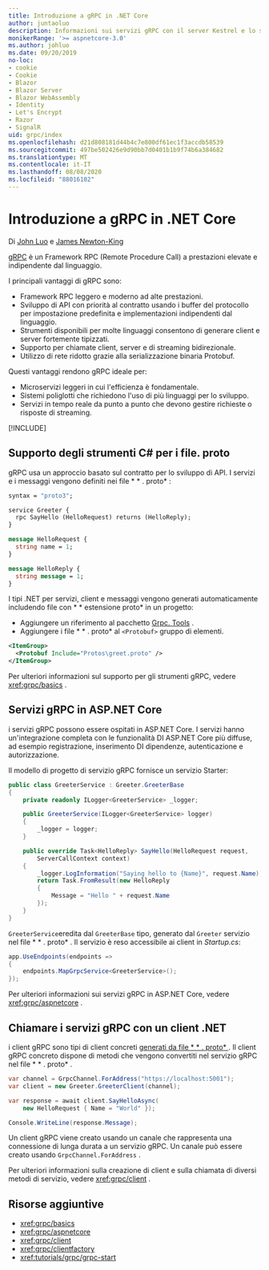```yaml
---
title: Introduzione a gRPC in .NET Core
author: juntaoluo
description: Informazioni sui servizi gRPC con il server Kestrel e lo stack di ASP.NET Core.
monikerRange: '>= aspnetcore-3.0'
ms.author: johluo
ms.date: 09/20/2019
no-loc:
- cookie
- Cookie
- Blazor
- Blazor Server
- Blazor WebAssembly
- Identity
- Let's Encrypt
- Razor
- SignalR
uid: grpc/index
ms.openlocfilehash: d21d808181d44b4c7e800df61ec1f3accdb58539
ms.sourcegitcommit: 497be502426e9d90bb7d0401b1b9f74b6a384682
ms.translationtype: MT
ms.contentlocale: it-IT
ms.lasthandoff: 08/08/2020
ms.locfileid: "88016102"
---
```

# <a name="introduction-to-grpc-on-net-core"></a>Introduzione a gRPC in .NET Core

Di [John Luo](https://github.com/juntaoluo) e [James Newton-King](https://twitter.com/jamesnk)

[gRPC](https://grpc.io/docs/guides/) è un Framework RPC (Remote Procedure Call) a prestazioni elevate e indipendente dal linguaggio.

I principali vantaggi di gRPC sono:
* Framework RPC leggero e moderno ad alte prestazioni.
* Sviluppo di API con priorità al contratto usando i buffer del protocollo per impostazione predefinita e implementazioni indipendenti dal linguaggio.
* Strumenti disponibili per molte linguaggi consentono di generare client e server fortemente tipizzati.
* Supporto per chiamate client, server e di streaming bidirezionale.
* Utilizzo di rete ridotto grazie alla serializzazione binaria Protobuf.

Questi vantaggi rendono gRPC ideale per:
* Microservizi leggeri in cui l'efficienza è fondamentale.
* Sistemi poliglotti che richiedono l'uso di più linguaggi per lo sviluppo.
* Servizi in tempo reale da punto a punto che devono gestire richieste o risposte di streaming.

[!INCLUDE[](~/includes/gRPCazure.md)]

## <a name="c-tooling-support-for-proto-files"></a>Supporto degli strumenti C# per i file. proto

gRPC usa un approccio basato sul contratto per lo sviluppo di API. I servizi e i messaggi vengono definiti nei file * \* . proto* :

```protobuf
syntax = "proto3";

service Greeter {
  rpc SayHello (HelloRequest) returns (HelloReply);
}

message HelloRequest {
  string name = 1;
}

message HelloReply {
  string message = 1;
}
```

I tipi .NET per servizi, client e messaggi vengono generati automaticamente includendo file con * \* estensione proto* in un progetto:

* Aggiungere un riferimento al pacchetto [Grpc. Tools](https://www.nuget.org/packages/Grpc.Tools/) .
* Aggiungere i file * \* . proto* al `<Protobuf>` gruppo di elementi.

```xml
<ItemGroup>
  <Protobuf Include="Protos\greet.proto" />
</ItemGroup>
```

Per ulteriori informazioni sul supporto per gli strumenti gRPC, vedere <xref:grpc/basics> .

## <a name="grpc-services-on-aspnet-core"></a>Servizi gRPC in ASP.NET Core

i servizi gRPC possono essere ospitati in ASP.NET Core. I servizi hanno un'integrazione completa con le funzionalità DI ASP.NET Core più diffuse, ad esempio registrazione, inserimento DI dipendenze, autenticazione e autorizzazione.

Il modello di progetto di servizio gRPC fornisce un servizio Starter:

```csharp
public class GreeterService : Greeter.GreeterBase
{
    private readonly ILogger<GreeterService> _logger;

    public GreeterService(ILogger<GreeterService> logger)
    {
        _logger = logger;
    }

    public override Task<HelloReply> SayHello(HelloRequest request,
        ServerCallContext context)
    {
        _logger.LogInformation("Saying hello to {Name}", request.Name);
        return Task.FromResult(new HelloReply 
        {
            Message = "Hello " + request.Name
        });
    }
}
```

`GreeterService`eredita dal `GreeterBase` tipo, generato dal `Greeter` servizio nel file * \* . proto* . Il servizio è reso accessibile ai client in *Startup.cs*:

```csharp
app.UseEndpoints(endpoints =>
{
    endpoints.MapGrpcService<GreeterService>();
});
```

Per ulteriori informazioni sui servizi gRPC in ASP.NET Core, vedere <xref:grpc/aspnetcore> .

## <a name="call-grpc-services-with-a-net-client"></a>Chiamare i servizi gRPC con un client .NET

i client gRPC sono tipi di client concreti [generati da file * \* . proto* ](xref:grpc/basics#generated-c-assets). Il client gRPC concreto dispone di metodi che vengono convertiti nel servizio gRPC nel file * \* . proto* .

```csharp
var channel = GrpcChannel.ForAddress("https://localhost:5001");
var client = new Greeter.GreeterClient(channel);

var response = await client.SayHelloAsync(
    new HelloRequest { Name = "World" });

Console.WriteLine(response.Message);
```

Un client gRPC viene creato usando un canale che rappresenta una connessione di lunga durata a un servizio gRPC. Un canale può essere creato usando `GrpcChannel.ForAddress` .

Per ulteriori informazioni sulla creazione di client e sulla chiamata di diversi metodi di servizio, vedere <xref:grpc/client> .

## <a name="additional-resources"></a>Risorse aggiuntive

* <xref:grpc/basics>
* <xref:grpc/aspnetcore>
* <xref:grpc/client>
* <xref:grpc/clientfactory>
* <xref:tutorials/grpc/grpc-start>
